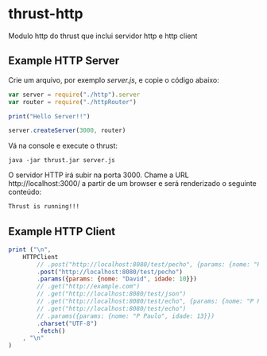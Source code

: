 # thrust-http
Modulo http do thrust que inclui servidor http e http client

## Example HTTP Server

Crie um arquivo, por exemplo *server.js*, e copie o código abaixo:
```javascript
var server = require("./http").server
var router = require("./httpRouter")

print("Hello Server!!")

server.createServer(3000, router)
```

Vá na console e execute o thrust:
```shell
java -jar thrust.jar server.js
```
O servidor HTTP irá subir na porta 3000.
Chame a URL http://localhost:3000/ a partir de um browser e será renderizado o seguinte conteúdo:
```html
Thrust is running!!!
```

## Example HTTP Client
```javascript
print ("\n",
    HTTPClient
        // .post("http://localhost:8080/test/pecho", {params: {nome: "P Paulo", idade: 13}})
        .post("http://localhost:8080/test/pecho")
        .params({params: {nome: "David", idade: 10}})
        // .get("http://example.com")
        // .get("http://localhost:8080/test/json")
        // .get("http://localhost:8080/test/echo", {params: {nome: "P Paulo", idade: 13}})
        // .get("http://localhost:8080/test/echo")
        // .params({params: {nome: "P Paulo", idade: 13}})
        .charset("UTF-8")
        .fetch()
    , "\n"
)
```